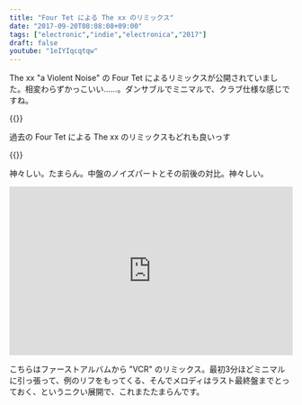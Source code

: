 ```yaml
---
title: "Four Tet による The xx のリミックス"
date: "2017-09-20T08:08:08+09:00"
tags: ["electronic","indie","electronica","2017"]
draft: false
youtube: "1eIYIqcqtqw"
---
```


The xx "a Violent Noise" の Four Tet によるリミックスが公開されていました。相変わらずかっこいい……。ダンサブルでミニマルで、クラブ仕様な感じですね。

{{<youtube src="1eIYIqcqtqw" title="The xx – A Violent Noise (Four Tet Remix)">}}

過去の Four Tet による The xx のリミックスもどれも良いっす

{{<youtube src="GaNkE_0yFpc" title="The xx - Angels (Four Tet Remix)">}}

神々しい。たまらん。中盤のノイズパートとその前後の対比。神々しい。

<div class="embed">
<iframe width="100%" height="300" scrolling="no" frameborder="no" src="https://w.soundcloud.com/player/?url=https%3A//api.soundcloud.com/tracks/5823825&amp;color=%23ff5500&amp;auto_play=false&amp;hide_related=false&amp;show_comments=true&amp;show_user=true&amp;show_reposts=false&amp;visual=true"></iframe>
</div>

こちらはファーストアルバムから "VCR" のリミックス。最初3分ほどミニマルに引っ張って、例のリフをもってくる、そんでメロディはラスト最終盤までとっておく、というニクい展開で、これまたたまらんです。
